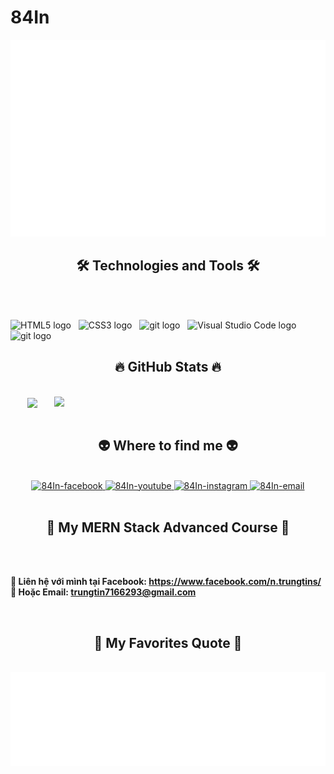 # 84In
<!-- 84In -->
<a href="#" target="_blank">
  <img src="svg/84In.svg" width="1200" alt="84In-official" />
</a>

<h2 align="center">🛠 Technologies and Tools 🛠</h2>
<br>
<!-- https://simpleicons.org/ -->
<span>
&nbsp;

<span><img src="https://img.shields.io/badge/HTML5-282C34?logo=html5&logoColor=E34F26" alt="HTML5 logo" title="HTML5" height="25" /></span>
&nbsp;
<span><img src="https://img.shields.io/badge/CSS3-282C34?logo=css3&logoColor=1572B6" alt="CSS3 logo" title="CSS3" height="25" /></span>
&nbsp;
<span><img src="https://img.shields.io/badge/git-282C34?logo=git&logoColor=F05032" alt="git logo" title="git" height="25" /></span>
&nbsp;
<span><img src="https://img.shields.io/badge/VS%20Code-282C34?logo=visual-studio-code&logoColor=007ACC" alt="Visual Studio Code logo" title="Visual Studio Code" height="25" /></span>
&nbsp;
<span><img src="https://img.shields.io/badge/C++-282C34?logo=c++&logoColor=00599C" alt="git logo" title="git" height="25" /></span>
&nbsp;
<br>
<h2 align="center">🔥 GitHub Stats 🔥</h2>
<!-- https://github.com/anuraghazra/github-readme-stats -->
<br>
<div align=center>
  <a href="#" title="84In">
    <img width="315" align="center" src="https://github-readme-stats.vercel.app/api/top-langs/?username=84In&hide=c%23,powershell,Mathematica,Ruby,Objective-C,Objective-C%2b%2b,Cuda&title_color=61dafb&text_color=ffffff&icon_color=61dafb&bg_color=20232a&langs_count=8&layout=compact&border_color=61dafb&hide_border=true" />
  </a>
  <a href="#" title="84In">
    <img align="right" width="434" src="https://github-readme-stats.vercel.app/api?username=84In&show_icons=true&theme=react&border_color=61dafb&hide_border=true" />
  </a>
</div>

<br>
<h2 align="center">👽 Where to find me 👽</h2>
<br>
<!-- https://icons8.com -->
<div align="center">
  <a href="https://www.facebook.com/n.trungtins/" target="blank">
    <img src="https://img.icons8.com/bubbles/100/000000/facebook-new.png" alt="84In-facebook" />
  </a>
  <a href="https://www.youtube.com/@84in69" target="blank">
    <img src="https://img.icons8.com/bubbles/100/000000/youtube-squared.png" alt="84In-youtube" />
  </a>
  <a href="https://www.instagram.com/n.trungtin2304/" target="blank">
    <img src="https://img.icons8.com/bubbles/100/000000/instagram.png" alt="84In-instagram" />
  </a>
  <a href="mailto:trungtin7166293@gmail.com" target="top">
    <img src="https://img.icons8.com/bubbles/100/000000/apple-mail.png" alt="84In-email" />
  </a>
</div>

<br>

<h2 align="center">📖 My MERN Stack Advanced Course 📖</h2>
<br>
<p>
  <br>
  <strong>🔗 Liên hệ với mình tại Facebook: <a href="https://www.facebook.com/n.trungtins/" target="_blank">https://www.facebook.com/n.trungtins/</a></strong>
  <br>
  <strong>📧 Hoặc Email: <a href="mailto:trungtin7166293@gmail.com" target="_top">trungtin7166293@gmail.com</a></strong>
</p>
<br>
<h2 align="center">📑 My Favorites Quote 📑</h2>
<br>
<a href="#" target="_blank">
  <img src="svg/84In-quotes.svg" width="846" height="150" alt="84In-official" />
</a>

